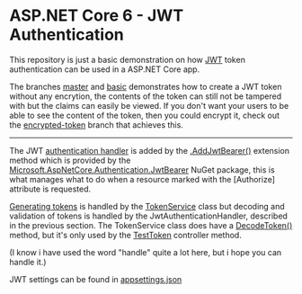 # ASP.NET Core 6 - JWT Authentication

This repository is just a basic demonstration on how [JWT](https://jwt.io/) token authentication can be used in a ASP.NET Core app.

The branches [master](https://github.com/Abooow/JwtToken/tree/master) and [basic](https://github.com/Abooow/JwtToken/tree/basic) demonstrates how to create a JWT token without any encrytion, the contents of the token can still not be tampered with but the claims can easily be viewed.
If you don't want your users to be able to see the content of the token, then you could encrypt it, check out the [encrypted-token](https://github.com/Abooow/JwtToken/tree/encrypted-token) branch that achieves this.

---

The JWT [authentication handler](https://docs.microsoft.com/en-us/aspnet/core/security/authentication/?view=aspnetcore-6.0) is added by the [.AddJwtBearer()](/src/Program.cs#L32) extension method which is provided by the [Microsoft.AspNetCore.Authentication.JwtBearer](https://www.nuget.org/packages/Microsoft.AspNetCore.Authentication.JwtBearer) NuGet package, this is what manages what to do when a resource marked with the [Authorize] attribute is requested.

[Generating tokens](/src/TokenService.cs#L18) is handled by the [TokenService](/src/TokenService.cs) class but decoding and validation of tokens is handled by the JwtAuthenticationHandler, described in the previous section. The TokenService class does have a [DecodeToken()](/src/TokenService.cs#L33) method, but it's only used by the [TestToken](/src/TokenService.cs#L33) controller method.

(I know i have used the word "handle" quite a lot here, but i hope you can handle it.)

JWT settings can be found in [appsettings.json](/src/appsettings.json#L9)
